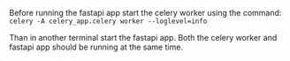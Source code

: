 Before running the fastapi app start the celery worker using the command:
`celery -A celery_app.celery worker --loglevel=info`

Than in another terminal start the fastapi app. Both the celery worker and fastapi app should be running at the same time.